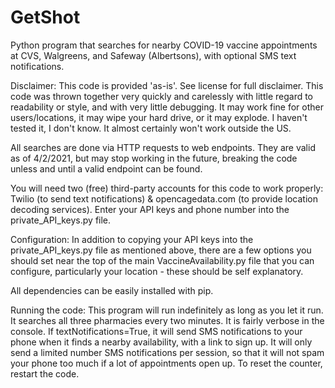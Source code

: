 # GetShot
Python program that searches for nearby COVID-19 vaccine appointments at CVS, Walgreens, and Safeway (Albertsons), with optional SMS text notifications.

Disclaimer:
This code is provided 'as-is'. See license for full disclaimer. This code was thrown together very quickly and carelessly with little regard to readability or style, and with very little debugging. It may work fine for other users/locations, it may wipe your hard drive, or it may explode. I haven't tested it, I don't know. It almost certainly won't work outside the US. 

All searches are done via HTTP requests to web endpoints. They are valid as of 4/2/2021, but may stop working in the future, breaking the code unless and until a valid endpoint can be found.

You will need two (free) third-party accounts for this code to work properly: Twilio (to send text notifications) & opencagedata.com (to provide location decoding services). Enter your API keys and phone number into the private_API_keys.py file. 

Configuration:
In addition to copying your API keys into the private_API_keys.py file as mentioned above, there are a few options you should set near the top of the main VaccineAvailability.py file that you can configure, particularly your location - these should be self explanatory.

All dependencies can be easily installed with pip.

Running the code:
This program will run indefinitely as long as you let it run. It searches all three pharmacies every two minutes. It is fairly verbose in the console. If textNotifications=True, it will send SMS notifications to your phone when it finds a nearby availability, with a link to sign up. It will only send a limited number SMS notifications per session, so that it will not spam your phone too much if a lot of appointments open up. To reset the counter, restart the code. 
